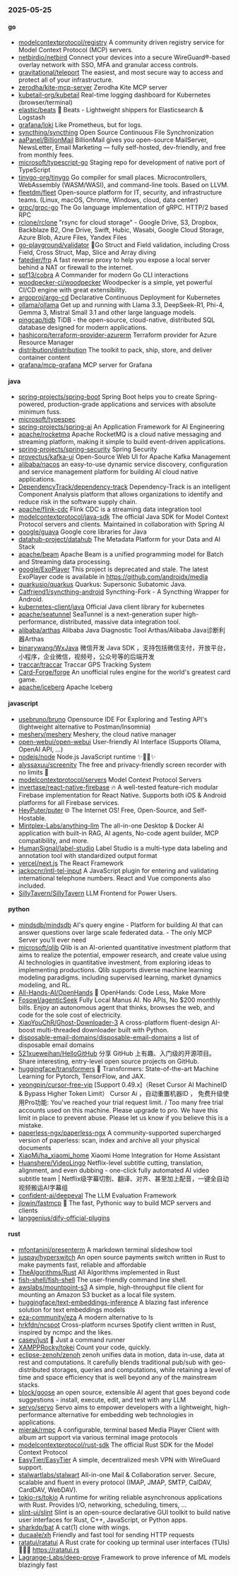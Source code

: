 ### 2025-05-25

#### go
* [modelcontextprotocol/registry](https://github.com/modelcontextprotocol/registry) A community driven registry service for Model Context Protocol (MCP) servers.
* [netbirdio/netbird](https://github.com/netbirdio/netbird) Connect your devices into a secure WireGuard®-based overlay network with SSO, MFA and granular access controls.
* [gravitational/teleport](https://github.com/gravitational/teleport) The easiest, and most secure way to access and protect all of your infrastructure.
* [zerodha/kite-mcp-server](https://github.com/zerodha/kite-mcp-server) Zerodha Kite MCP server
* [kubetail-org/kubetail](https://github.com/kubetail-org/kubetail) Real-time logging dashboard for Kubernetes (browser/terminal)
* [elastic/beats](https://github.com/elastic/beats) 🐠 Beats - Lightweight shippers for Elasticsearch & Logstash
* [grafana/loki](https://github.com/grafana/loki) Like Prometheus, but for logs.
* [syncthing/syncthing](https://github.com/syncthing/syncthing) Open Source Continuous File Synchronization
* [aaPanel/BillionMail](https://github.com/aaPanel/BillionMail) BillionMail gives you open-source MailServer, NewsLetter, Email Marketing — fully self-hosted, dev-friendly, and free from monthly fees.
* [microsoft/typescript-go](https://github.com/microsoft/typescript-go) Staging repo for development of native port of TypeScript
* [tinygo-org/tinygo](https://github.com/tinygo-org/tinygo) Go compiler for small places. Microcontrollers, WebAssembly (WASM/WASI), and command-line tools. Based on LLVM.
* [fleetdm/fleet](https://github.com/fleetdm/fleet) Open-source platform for IT, security, and infrastructure teams. (Linux, macOS, Chrome, Windows, cloud, data center)
* [grpc/grpc-go](https://github.com/grpc/grpc-go) The Go language implementation of gRPC. HTTP/2 based RPC
* [rclone/rclone](https://github.com/rclone/rclone) "rsync for cloud storage" - Google Drive, S3, Dropbox, Backblaze B2, One Drive, Swift, Hubic, Wasabi, Google Cloud Storage, Azure Blob, Azure Files, Yandex Files
* [go-playground/validator](https://github.com/go-playground/validator) 💯Go Struct and Field validation, including Cross Field, Cross Struct, Map, Slice and Array diving
* [fatedier/frp](https://github.com/fatedier/frp) A fast reverse proxy to help you expose a local server behind a NAT or firewall to the internet.
* [spf13/cobra](https://github.com/spf13/cobra) A Commander for modern Go CLI interactions
* [woodpecker-ci/woodpecker](https://github.com/woodpecker-ci/woodpecker) Woodpecker is a simple, yet powerful CI/CD engine with great extensibility.
* [argoproj/argo-cd](https://github.com/argoproj/argo-cd) Declarative Continuous Deployment for Kubernetes
* [ollama/ollama](https://github.com/ollama/ollama) Get up and running with Llama 3.3, DeepSeek-R1, Phi-4, Gemma 3, Mistral Small 3.1 and other large language models.
* [pingcap/tidb](https://github.com/pingcap/tidb) TiDB - the open-source, cloud-native, distributed SQL database designed for modern applications.
* [hashicorp/terraform-provider-azurerm](https://github.com/hashicorp/terraform-provider-azurerm) Terraform provider for Azure Resource Manager
* [distribution/distribution](https://github.com/distribution/distribution) The toolkit to pack, ship, store, and deliver container content
* [grafana/mcp-grafana](https://github.com/grafana/mcp-grafana) MCP server for Grafana

#### java
* [spring-projects/spring-boot](https://github.com/spring-projects/spring-boot) Spring Boot helps you to create Spring-powered, production-grade applications and services with absolute minimum fuss.
* [microsoft/typespec](https://github.com/microsoft/typespec)
* [spring-projects/spring-ai](https://github.com/spring-projects/spring-ai) An Application Framework for AI Engineering
* [apache/rocketmq](https://github.com/apache/rocketmq) Apache RocketMQ is a cloud native messaging and streaming platform, making it simple to build event-driven applications.
* [spring-projects/spring-security](https://github.com/spring-projects/spring-security) Spring Security
* [provectus/kafka-ui](https://github.com/provectus/kafka-ui) Open-Source Web UI for Apache Kafka Management
* [alibaba/nacos](https://github.com/alibaba/nacos) an easy-to-use dynamic service discovery, configuration and service management platform for building AI cloud native applications.
* [DependencyTrack/dependency-track](https://github.com/DependencyTrack/dependency-track) Dependency-Track is an intelligent Component Analysis platform that allows organizations to identify and reduce risk in the software supply chain.
* [apache/flink-cdc](https://github.com/apache/flink-cdc) Flink CDC is a streaming data integration tool
* [modelcontextprotocol/java-sdk](https://github.com/modelcontextprotocol/java-sdk) The official Java SDK for Model Context Protocol servers and clients. Maintained in collaboration with Spring AI
* [google/guava](https://github.com/google/guava) Google core libraries for Java
* [datahub-project/datahub](https://github.com/datahub-project/datahub) The Metadata Platform for your Data and AI Stack
* [apache/beam](https://github.com/apache/beam) Apache Beam is a unified programming model for Batch and Streaming data processing.
* [google/ExoPlayer](https://github.com/google/ExoPlayer) This project is deprecated and stale. The latest ExoPlayer code is available in https://github.com/androidx/media
* [quarkusio/quarkus](https://github.com/quarkusio/quarkus) Quarkus: Supersonic Subatomic Java.
* [Catfriend1/syncthing-android](https://github.com/Catfriend1/syncthing-android) Syncthing-Fork - A Syncthing Wrapper for Android.
* [kubernetes-client/java](https://github.com/kubernetes-client/java) Official Java client library for kubernetes
* [apache/seatunnel](https://github.com/apache/seatunnel) SeaTunnel is a next-generation super high-performance, distributed, massive data integration tool.
* [alibaba/arthas](https://github.com/alibaba/arthas) Alibaba Java Diagnostic Tool Arthas/Alibaba Java诊断利器Arthas
* [binarywang/WxJava](https://github.com/binarywang/WxJava) 微信开发 Java SDK ，支持包括微信支付，开放平台，小程序，企业微信，视频号，公众号等的后端开发
* [traccar/traccar](https://github.com/traccar/traccar) Traccar GPS Tracking System
* [Card-Forge/forge](https://github.com/Card-Forge/forge) An unofficial rules engine for the world's greatest card game.
* [apache/iceberg](https://github.com/apache/iceberg) Apache Iceberg

#### javascript
* [usebruno/bruno](https://github.com/usebruno/bruno) Opensource IDE For Exploring and Testing API's (lightweight alternative to Postman/Insomnia)
* [meshery/meshery](https://github.com/meshery/meshery) Meshery, the cloud native manager
* [open-webui/open-webui](https://github.com/open-webui/open-webui) User-friendly AI Interface (Supports Ollama, OpenAI API, ...)
* [nodejs/node](https://github.com/nodejs/node) Node.js JavaScript runtime ✨🐢🚀✨
* [alyssaxuu/screenity](https://github.com/alyssaxuu/screenity) The free and privacy-friendly screen recorder with no limits 🎥
* [modelcontextprotocol/servers](https://github.com/modelcontextprotocol/servers) Model Context Protocol Servers
* [invertase/react-native-firebase](https://github.com/invertase/react-native-firebase) 🔥 A well-tested feature-rich modular Firebase implementation for React Native. Supports both iOS & Android platforms for all Firebase services.
* [HeyPuter/puter](https://github.com/HeyPuter/puter) 🌐 The Internet OS! Free, Open-Source, and Self-Hostable.
* [Mintplex-Labs/anything-llm](https://github.com/Mintplex-Labs/anything-llm) The all-in-one Desktop & Docker AI application with built-in RAG, AI agents, No-code agent builder, MCP compatibility, and more.
* [HumanSignal/label-studio](https://github.com/HumanSignal/label-studio) Label Studio is a multi-type data labeling and annotation tool with standardized output format
* [vercel/next.js](https://github.com/vercel/next.js) The React Framework
* [jackocnr/intl-tel-input](https://github.com/jackocnr/intl-tel-input) A JavaScript plugin for entering and validating international telephone numbers. React and Vue components also included.
* [SillyTavern/SillyTavern](https://github.com/SillyTavern/SillyTavern) LLM Frontend for Power Users.

#### python
* [mindsdb/mindsdb](https://github.com/mindsdb/mindsdb) AI's query engine - Platform for building AI that can answer questions over large scale federated data. - The only MCP Server you'll ever need
* [microsoft/qlib](https://github.com/microsoft/qlib) Qlib is an AI-oriented quantitative investment platform that aims to realize the potential, empower research, and create value using AI technologies in quantitative investment, from exploring ideas to implementing productions. Qlib supports diverse machine learning modeling paradigms. including supervised learning, market dynamics modeling, and RL.
* [All-Hands-AI/OpenHands](https://github.com/All-Hands-AI/OpenHands) 🙌 OpenHands: Code Less, Make More
* [Fosowl/agenticSeek](https://github.com/Fosowl/agenticSeek) Fully Local Manus AI. No APIs, No $200 monthly bills. Enjoy an autonomous agent that thinks, browses the web, and code for the sole cost of electricity.
* [XiaoYouChR/Ghost-Downloader-3](https://github.com/XiaoYouChR/Ghost-Downloader-3) A cross-platform fluent-design AI-boost multi-threaded downloader built with Python.
* [disposable-email-domains/disposable-email-domains](https://github.com/disposable-email-domains/disposable-email-domains) a list of disposable email domains
* [521xueweihan/HelloGitHub](https://github.com/521xueweihan/HelloGitHub) 分享 GitHub 上有趣、入门级的开源项目。Share interesting, entry-level open source projects on GitHub.
* [huggingface/transformers](https://github.com/huggingface/transformers) 🤗 Transformers: State-of-the-art Machine Learning for Pytorch, TensorFlow, and JAX.
* [yeongpin/cursor-free-vip](https://github.com/yeongpin/cursor-free-vip) [Support 0.49.x]（Reset Cursor AI MachineID & Bypass Higher Token Limit） Cursor Ai ，自动重置机器ID ， 免费升级使用Pro功能: You've reached your trial request limit. / Too many free trial accounts used on this machine. Please upgrade to pro. We have this limit in place to prevent abuse. Please let us know if you believe this is a mistake.
* [paperless-ngx/paperless-ngx](https://github.com/paperless-ngx/paperless-ngx) A community-supported supercharged version of paperless: scan, index and archive all your physical documents
* [XiaoMi/ha_xiaomi_home](https://github.com/XiaoMi/ha_xiaomi_home) Xiaomi Home Integration for Home Assistant
* [Huanshere/VideoLingo](https://github.com/Huanshere/VideoLingo) Netflix-level subtitle cutting, translation, alignment, and even dubbing - one-click fully automated AI video subtitle team | Netflix级字幕切割、翻译、对齐、甚至加上配音，一键全自动视频搬运AI字幕组
* [confident-ai/deepeval](https://github.com/confident-ai/deepeval) The LLM Evaluation Framework
* [jlowin/fastmcp](https://github.com/jlowin/fastmcp) 🚀 The fast, Pythonic way to build MCP servers and clients
* [langgenius/dify-official-plugins](https://github.com/langgenius/dify-official-plugins)

#### rust
* [mfontanini/presenterm](https://github.com/mfontanini/presenterm) A markdown terminal slideshow tool
* [juspay/hyperswitch](https://github.com/juspay/hyperswitch) An open source payments switch written in Rust to make payments fast, reliable and affordable
* [TheAlgorithms/Rust](https://github.com/TheAlgorithms/Rust) All Algorithms implemented in Rust
* [fish-shell/fish-shell](https://github.com/fish-shell/fish-shell) The user-friendly command line shell.
* [awslabs/mountpoint-s3](https://github.com/awslabs/mountpoint-s3) A simple, high-throughput file client for mounting an Amazon S3 bucket as a local file system.
* [huggingface/text-embeddings-inference](https://github.com/huggingface/text-embeddings-inference) A blazing fast inference solution for text embeddings models
* [eza-community/eza](https://github.com/eza-community/eza) A modern alternative to ls
* [hrkfdn/ncspot](https://github.com/hrkfdn/ncspot) Cross-platform ncurses Spotify client written in Rust, inspired by ncmpc and the likes.
* [casey/just](https://github.com/casey/just) 🤖 Just a command runner
* [XAMPPRocky/tokei](https://github.com/XAMPPRocky/tokei) Count your code, quickly.
* [eclipse-zenoh/zenoh](https://github.com/eclipse-zenoh/zenoh) zenoh unifies data in motion, data in-use, data at rest and computations. It carefully blends traditional pub/sub with geo-distributed storages, queries and computations, while retaining a level of time and space efficiency that is well beyond any of the mainstream stacks.
* [block/goose](https://github.com/block/goose) an open source, extensible AI agent that goes beyond code suggestions - install, execute, edit, and test with any LLM
* [servo/servo](https://github.com/servo/servo) Servo aims to empower developers with a lightweight, high-performance alternative for embedding web technologies in applications.
* [mierak/rmpc](https://github.com/mierak/rmpc) A configurable, terminal based Media Player Client with album art support via various terminal image protocols
* [modelcontextprotocol/rust-sdk](https://github.com/modelcontextprotocol/rust-sdk) The official Rust SDK for the Model Context Protocol
* [EasyTier/EasyTier](https://github.com/EasyTier/EasyTier) A simple, decentralized mesh VPN with WireGuard support.
* [stalwartlabs/stalwart](https://github.com/stalwartlabs/stalwart) All-in-one Mail & Collaboration server. Secure, scalable and fluent in every protocol (IMAP, JMAP, SMTP, CalDAV, CardDAV, WebDAV).
* [tokio-rs/tokio](https://github.com/tokio-rs/tokio) A runtime for writing reliable asynchronous applications with Rust. Provides I/O, networking, scheduling, timers, ...
* [slint-ui/slint](https://github.com/slint-ui/slint) Slint is an open-source declarative GUI toolkit to build native user interfaces for Rust, C++, JavaScript, or Python apps.
* [sharkdp/bat](https://github.com/sharkdp/bat) A cat(1) clone with wings.
* [ducaale/xh](https://github.com/ducaale/xh) Friendly and fast tool for sending HTTP requests
* [ratatui/ratatui](https://github.com/ratatui/ratatui) A Rust crate for cooking up terminal user interfaces (TUIs) 👨‍🍳🐀 https://ratatui.rs
* [Lagrange-Labs/deep-prove](https://github.com/Lagrange-Labs/deep-prove) Framework to prove inference of ML models blazingly fast
